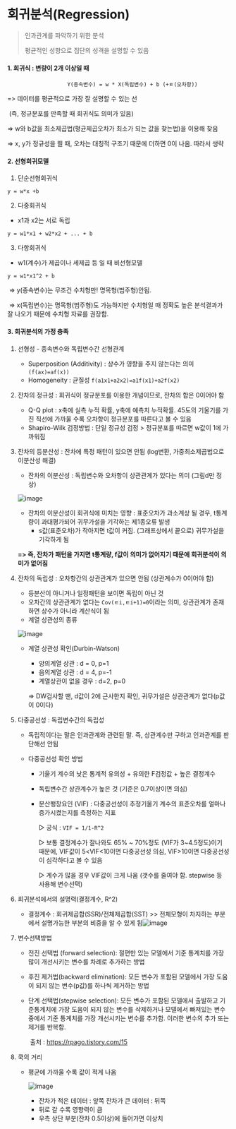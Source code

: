 # 회귀분석(Regression)

> 인과관계를 파악하기 위한 분석
>
> 평균적인 성향으로 집단의 성격을 설명할 수 있음



#### 1. 회귀식 : 변량이 2개 이상일 때

```
                   Y(종속변수) = w * X(독립변수) + b (+ㅌ(오차항))
```

=> 데이터를 평균적으로 가장 잘 설명할 수 있는 선

​	(즉, 정규분포를 만족할 때 회귀식도 의미가 있음)

=> w와 b값을 최소제곱법(평균제곱오차가 최소가 되는 값을 찾는법)을 이용해 찾음

=> x, y가 정규성을 띌 때, 오차는 대칭적 구조기 때문에 더하면 0이 나옴. 따라서 생략



#### 2. 선형회귀모델

1. 단순선형회귀식

```
y = w*x +b
```

2. 다중회귀식

- x1과 x2는 서로 독립

```
y = w1*x1 + w2*x2 + ... + b
```

3. 다항회귀식

- w1(계수)가 제곱이나 세제곱 등 일 때 비선형모델

```
y = w1*x1^2 + b
```

​	=> y(종속변수)는 무조건 수치형만! 명목형(범주형)안됨.

​	=> x(독립변수)는 명목형(범주형)도 가능하지만 수치형일 때 정확도 높은 분석결과가 잘 나오기 때문에 수치형 자료를 권장함.



#### 3. 회귀분석의 가정 충족

1. 선형성 - 종속변수와 독립변수간 선형관계

   - Superposition (Additivity) : 상수가 영향을 주지 않는다는 의미 `(f(ax)=af(x))`
   - Homogeneity : 균질성 `f(a1x1+a2x2)=a1f(x1)+a2f(x2)`

2. 잔차의 정규성 : 회귀식이 정규분포를 이용한 개념이므로, 잔차의 합은 0이어야 함

   - Q-Q plot : x축에 실측 누적 확률, y축에 예측치 누적확률. 45도의 기울기를 가진 직선에 가까울 수록 오차항이 정규분포를 따른다고 볼 수 있음
   - Shapiro-Wilk 검정방법 : 단일 정규성 검정 > 정규분포를 따르면 w값이 1에 가까워짐

3. 잔차의 등분산성 : 잔차에 특정 패턴이 있으면 안됨 (log변환, 가중최소제곱법으로 이분산성 해결)

   - 잔차의 이분산성 : 독립변수와 오차항이 상관관계가 있다는 의미 (그림d만 정상)

   ![image](https://user-images.githubusercontent.com/58683097/70900355-fa235400-203b-11ea-86aa-4b046e57ee2e.png)

   - 잔차의 이분산성이 회귀식에 미치는 영향 : 표준오차가 과소계상 될 경우, t통계량이 과대평가되어 귀무가설을 기각하는 제1종오류 발생
     - s값(표준오차)가 작아지면 t값이 커짐. (그래프상에서 끝으로) 귀무가설을 기각하게 됨

   **=> 즉, 잔차가 패턴을 가지면 t통계량, f값이 의미가 없어지기 때문에 회귀분석이 의미가 없어짐**

4. 잔차의 독립성 : 오차항간의 상관관계가 있으면 안됨 (상관계수가 0이어야 함)

   - 등분산이 아니거나 일정패턴을 보이면 독립이 아닌 것
   - 오차간의 상관관계가 없다는 `Cov(ㅌi,ㅌi+1)=0`이라는 의미, 상관관계가 존재하면 상수가 아니라 계산식이 됨
   - 계열 상관성의 종류

   ![image](https://user-images.githubusercontent.com/58683097/70901022-533fb780-203d-11ea-9a51-56300a62cc07.png)

   - 계열 상관성 확인(Durbin-Watson) 

     - 양의계열 상관 : d = 0, p=1
     - 음의계열 상관 : d = 4, p=-1
     - 계열상관이 없을 경우 : d=2, p=0

     => DW검사할 땐, d값이 2에 근사한지 확인, 귀무가설은 상관관계가 없다(p값이 0이다)

5. 다중공선성 : 독립변수간의 독립성

   - 독립적이다는 말은 인과관계와 관련된 말. 즉, 상관계수만 구하고 인과관계를 판단해선 안됨

   - 다중공선성 확인 방법

     - 기울기 계수의 낮은 통계적 유의성 + 유의한 F검정값 + 높은 결정계수

     - 독립변수간 상관계수가 높은 것 (기준은 0.7이상이면 의심)

     - 분산팽창요인 (VIF) : 다중공선성이 추정기울기 계수의 표준오차를 얼마나 증가시켰는지를 측정하는 지표

       ▷ 공식 : `VIF = 1/1-R^2`

       ▷ 보통 결정계수가 잘나와도 65% ~ 70%정도 (VIF가 3~4.5정도)이기 때문에, VIF값이 5<VIF<10이면 다중공선성 의심, VIF>10이면 다중공선성이 심각하다고 볼 수 있음

       ▷ 계수가 많을 경우 VIF값이 크게 나옴 (갯수를 줄여야 함. stepwise 등 사용해 변수선택)

6. 회귀분석에서의 설명력(결정계수, R^2)

   - 결정계수 : 회귀제곱합(SSR)/전체제곱합(SST) >> 전체모형이 차지하는 부분에서 설명가능한 부분의 비중을 알 수 있게 됨![image](https://user-images.githubusercontent.com/58683097/70901982-2a202680-203f-11ea-9df7-a232fa9fc1bb.png)

7. 변수선택방법 

   - 전진 선택법 (forward selection): 절편만 있는 모델에서 기준 통계치를 가장 많이 개선시키는 변수를 차례로 추가하는 방법

   - 후진 제거법(backward elimination): 모든 변수가 포함된 모델에서 가장 도움이 되지 않는 변수(p값)를 하나씩 제거하는 방법

   - 단계 선택법(stepwise selection): 모든 변수가 포함된 모델에서 출발하고 기준통계치에 가장 도움이 되지 않는 변수를 삭제하거나 모델에서 빠져있는 변수 중에서 기준 통계치를 가장 개선시키는 변수를 추가함. 이러한 변수의 추가 또는 제거를 반복함.

     ​																								출처 : https://rpago.tistory.com/15

8. 쿡의 거리

   - 평균에 가까울 수록 값이 적게 나옴

     ![image](https://user-images.githubusercontent.com/58683097/70902916-22fa1800-2041-11ea-827b-db7d4d4dc7d2.png)

     - 잔차가 적은 데이터 : 앞쪽  	 	잔차가 큰 데이터 : 뒤쪽
     - 뒤로 갈 수록 영향력이 큼
     - 우측 상단 부분(잔차 0.5이상)에 들어가면 이상치

     